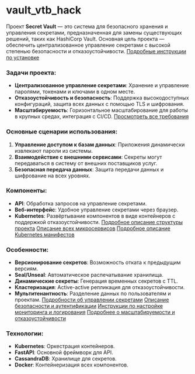 # vault_vtb_hack

Проект **Secret Vault** — это система для безопасного хранения и управления секретами, предназначенная для замены существующих решений, таких как HashiCorp Vault. Основная цель проекта — обеспечить централизованное управление секретами с высокой степенью безопасности и отказоустойчивости.
[Подробные инструкции по установке](./installation.md)

### Задачи проекта:
- **Централизованное управление секретами**: Хранение и управление паролями, токенами и ключами в одном месте.
- **Отказоустойчивость и безопасность**: Поддержка высокодоступных конфигураций, защита всех данных с помощью TLS и шифрования.
- **Масштабируемость**: Горизонтальное масштабирование для работы в крупных средах, интеграция с CI/CD.
[Просмотреть все требования](./requirements.md)

### Основные сценарии использования:
1. **Управление доступом к базам данных**: Приложения динамически извлекают пароли из системы.
2. **Взаимодействие с внешними сервисами**: Секреты могут передаваться в систему от внешних поставщиков услуг.
3. **Безопасная передача данных**: Защита передачи данных и шифрование на всех уровнях.

### Компоненты:
- **API**: Обработка запросов на управление секретами.
- **Веб-интерфейс**: Удобное управление секретами через браузер.
- **Kubernetes**: Развёртывание компонентов в виде контейнеров с поддержкой отказоустойчивости.
[Подробное описание структуры проекта](./structure.md)
[Описание всех микросервисов](./components.md)
[Подробное описание Kubernetes манифестов](./manifests.md)

### Особенности:
- **Версионирование секретов**: Возможность отката к предыдущим версиям.
- **Seal/Unseal**: Автоматическое распечатывание хранилища.
- **Динамические секреты**: Генерация временных секретов с TTL.
- **Кластеризация**: Active-active репликация для отказоустойчивости.
- **Мультитенантность**: Разделение данных по пользователям и проектам.
[Подробности об управлении секретами](./secrets-management.md)
[Описание безопасности и аутентификации](./security-authentication.md)
[Инструкции по настройке мониторинга и логирования](./monitoring-logging.md)
[Подробнее о масштабируемости и отказоустойчивости](./scalability-availability.md)

### Технологии:
- **Kubernetes**: Оркестрация контейнеров.
- **FastAPI**: Основной фреймворк для API.
- **CassandraDB**: Хранилище для секретов.
- **Docker**: Контейнеризация всех компонентов.
